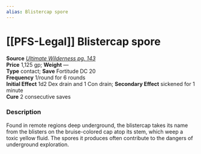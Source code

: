 ```yaml
---
alias: Blistercap spore
---
```


# [[PFS-Legal]] Blistercap spore

**Source** [_Ultimate Wilderness pg. 143_](http://paizo.com/products/btpy9ujo)  
**Price** 1,125 gp; **Weight** —  
**Type** contact; **Save** Fortitude DC 20  
**Frequency** 1/round for 6 rounds  
**Initial Effect** 1d2 Dex drain and 1 Con drain; **Secondary Effect** sickened for 1 minute  
**Cure** 2 consecutive saves

### Description

Found in remote regions deep underground, the blistercap takes its name from the blisters on the bruise-colored cap atop its stem, which weep a toxic yellow fluid. The spores it produces often contribute to the dangers of underground exploration.
